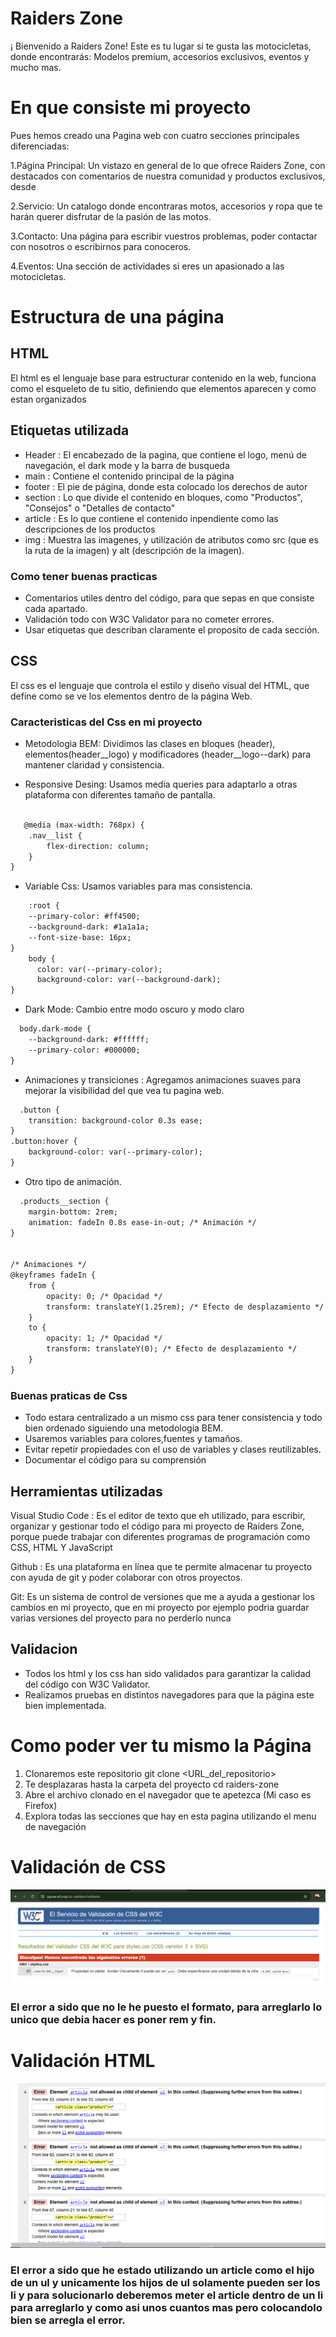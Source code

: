 # Raiders Zone

¡ Bienvenido a Raiders Zone! Este es tu lugar si te gusta las motocicletas, donde encontrarás: Modelos premium, accesorios exclusivos,
eventos y mucho mas.

# En que consiste mi proyecto

Pues hemos creado una Pagina web con cuatro secciones principales diferenciadas:

1.Página Principal: Un vistazo en general de lo que ofrece Raiders Zone, con destacados con comentarios de nuestra comunidad y productos exclusivos, desde 

2.Servicio: Un catalogo donde encontraras motos, accesorios y ropa que te harán querer disfrutar de la pasión de las motos.

3.Contacto: Una página para escribir vuestros problemas, poder contactar con nosotros o escribirnos para conoceros.

4.Eventos: Una sección de actividades si eres un apasionado a las motocicletas.

# Estructura de una página

## HTML

El html es el lenguaje base para estructurar contenido en la web, funciona como el esqueleto de tu sitio, definiendo que elementos aparecen y como estan organizados

## Etiquetas utilizada
- Header : El encabezado de la pagina, que contiene el logo, menú de navegación, el dark mode y la barra de busqueda
- main : Contiene el contenido principal de la página
- footer : El pie de página, donde esta colocado los derechos de autor
- section : Lo que divide el contenido en bloques, como "Productos", "Consejos" o "Detalles de contacto"
- article : Es lo que contiene el contenido inpendiente como las descripciones de los productos
- img : Muestra las imagenes, y utilización de atributos como src (que es la ruta de la imagen) y alt (descripción de la imagen).

### Como tener buenas practicas 

- Comentarios utiles dentro del código, para que sepas en que consiste cada apartado.
- Validación todo con W3C Validator para no cometer errores.
- Usar etiquetas que describan claramente el proposito de cada sección.


## CSS

El css es el lenguaje que controla el estilo y diseño visual del HTML, que define como se ve los elementos dentro de la página Web.

### Caracteristicas del Css en mi proyecto

- Metodologia BEM: Dividimos las clases en bloques (header), elementos(header__logo) y modificadores (header__logo--dark) para mantener claridad y consistencia.
  
- Responsive Desing: Usamos media queries para adaptarlo a otras plataforma con diferentes tamaño de pantalla.

```html

   @media (max-width: 768px) {
    .nav__list {
        flex-direction: column;
    }
}
```

  - Variable Css: Usamos variables para mas consistencia.
```html
    :root {
    --primary-color: #ff4500;
    --background-dark: #1a1a1a;
    --font-size-base: 16px;
}
    body {
      color: var(--primary-color);
      background-color: var(--background-dark);
}

```
- Dark Mode: Cambio entre modo oscuro y modo claro
```html
  body.dark-mode {
    --background-dark: #ffffff;
    --primary-color: #000000;
}
```
- Animaciones y transiciones : Agregamos animaciones suaves para mejorar la visibilidad del que vea tu pagina web.
```html
  .button {
    transition: background-color 0.3s ease;
}
.button:hover {
    background-color: var(--primary-color);
}

```
- Otro tipo de animación.
```html
  .products__section {
    margin-bottom: 2rem;
    animation: fadeIn 0.8s ease-in-out; /* Animación */
} 


/* Animaciones */
@keyframes fadeIn {
    from {
        opacity: 0; /* Opacidad */
        transform: translateY(1.25rem); /* Efecto de desplazamiento */
    }
    to {
        opacity: 1; /* Opacidad */
        transform: translateY(0); /* Efecto de desplazamiento */
    }
}
```

### Buenas praticas de Css
- Todo estara centralizado a un mismo css para tener consistencia y todo bien ordenado siguiendo una metodologia BEM.
- Usaremos variables para colores,fuentes y tamaños.
- Evitar repetir propiedades con el uso de variables y clases reutilizables.
- Documentar el código para su comprensión
  

## Herramientas utilizadas

Visual Studio Code : Es el editor de texto que eh utilizado, para escribir, organizar y gestionar todo el código para mi proyecto de Raiders Zone, porque puede trabajar con diferentes programas de programación como CSS, HTML Y JavaScript

Github : Es una plataforma en línea que te permite almacenar tu proyecto con ayuda de git y poder colaborar con otros proyectos.

Git: Es un sistema de control de versiones que me a  ayuda a gestionar los cambios en mi proyecto, que en mi proyecto por ejemplo podria guardar varias versiones del proyecto para no perderlo nunca 

## Validacion

- Todos los html y los css han sido validados para garantizar la calidad del código con W3C Validator.
- Realizamos pruebas en distintos navegadores para que la página este bien implementada.

# Como poder ver tu mismo la Página

1. Clonaremos este repositorio
   git clone <URL_del_repositorio>
2. Te desplazaras hasta la carpeta del proyecto
   cd raiders-zone
3. Abre el archivo clonado en el navegador que te apetezca (Mi caso es Firefox)
4. Explora todas las secciones que hay en esta pagina utilizando el menu de navegación







# Validación de CSS

![Erro en el Css](./assets/csserror.PNG)



### El error a sido que no le he puesto el formato, para arreglarlo lo unico que debia hacer es poner rem y fin.




# Validación HTML

![Error en el HTML](./assets/Errorpaginaservicio.PNG)


### El error a sido que he estado utilizando un article como el hijo de un ul y unicamente los hijos de ul solamente pueden ser los li y para solucionarlo deberemos meter el article dentro de un li para arreglarlo y como asi unos cuantos mas pero colocandolo bien se arregla el error.

